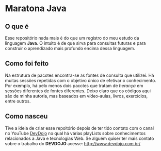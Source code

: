 # Maratona Java

## O que é

<p>
	Esse repositório nada mais é do que um registro do meu estudo da linguagem <strong>Java</strong>.
O intuito é de que sirva para consultas futuras e para construir o aprendizado mais profundo encima dessa linguagem.
</p>

## Como foi feito

<p>
	Na estrutura de pacotes encontra-se as fontes de consulta que utilizei. Há muitas sessões repetidas com o objetivo único
de efetivar o conhecimento. Por exemplo, há pelo menos dois pacotes que tratam de <i>herança</i> em sessões diferentes de 
fontes diferentes. Deixo claro que os códigos aqui são de minha autoria, mas baseados em vídeo-aulas, livros, exercícios, entre 
outros.  
</p>

## Como nasceu

<p>
	Tive a ideia de criar esse repoitório depois de ter tido contato com o canal no YouTube <a href="https://www.youtube.com/channel/UCjF0OccBT05WxsJb2zNkL4g">
DevDojo</a> no qual há várias playLists sobre conhecimentos relacionados a Java e tecnologias Web. Se alguém quiser ter mais
contato sobre o trabalho do <strong>DEVDOJO</strong> acesse:
	<a href="http://www.devdojo.com.br/">http://www.devdojo.com.br/</a>
</p>
